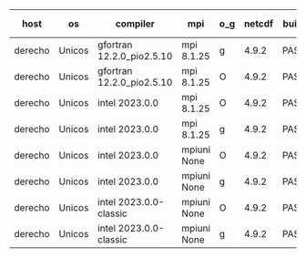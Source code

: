 

| host     | os       | compiler                              | mpi                      | o_g        | netcdf        | build       | u_pass          | u_fail          | s_pass            | s_fail            | e_pass             | e_fail             | nuopc_pass       | nuopc_fail       | artifacts link          |
|----------|----------|---------------------------------------|--------------------------|------------|---------------|-------------|-----------------|-----------------|-------------------|-------------------|--------------------|--------------------|------------------|------------------|-------------------------|
| derecho | Unicos | gfortran 12.2.0_pio2.5.10 | mpi 8.1.25  | g | 4.9.2  | PASS | None | None | None | None | None | None | None | None | <a href="https://github.com/esmf-org/esmf-test-artifacts/tree/6a4180b9ba621ea439f0640797e73b31a81fb74c/feature_devList/gfortran/12.2.0_pio2.5.10/g/mpi/8.1.25" target="_blank">6a4180b</a> | 
| derecho | Unicos | gfortran 12.2.0_pio2.5.10 | mpi 8.1.25  | O | 4.9.2  | PASS | None | None | None | None | None | None | None | None | <a href="https://github.com/esmf-org/esmf-test-artifacts/tree/80c40f63f206fab07eacf523009977b9aa54ae4b/feature_devList/gfortran/12.2.0_pio2.5.10/O/mpi/8.1.25" target="_blank">80c40f6</a> | 
| derecho | Unicos | intel 2023.0.0 | mpi 8.1.25  | O | 4.9.2  | PASS | None | None | None | None | None | None | None | None | <a href="https://github.com/esmf-org/esmf-test-artifacts/tree/97edc9e227ba3f3b094138dbd0cad82642652fb5/feature_devList/intel/2023.0.0/O/mpi/8.1.25" target="_blank">97edc9e</a> | 
| derecho | Unicos | intel 2023.0.0 | mpi 8.1.25  | g | 4.9.2  | PASS | None | None | None | None | None | None | None | None | <a href="https://github.com/esmf-org/esmf-test-artifacts/tree/13e99f970f0036054a571d2cd2077f13a99ed6fd/feature_devList/intel/2023.0.0/g/mpi/8.1.25" target="_blank">13e99f9</a> | 
| derecho | Unicos | intel 2023.0.0 | mpiuni None  | O | 4.9.2  | PASS | None | None | None | None | None | None | None | None | <a href="https://github.com/esmf-org/esmf-test-artifacts/tree/8e7cc8dd249960a2bb86ca29a6443c1c7bca89f9/feature_devList/intel/2023.0.0/O/mpiuni/None" target="_blank">8e7cc8d</a> | 
| derecho | Unicos | intel 2023.0.0 | mpiuni None  | g | 4.9.2  | PASS | None | None | None | None | None | None | None | None | <a href="https://github.com/esmf-org/esmf-test-artifacts/tree/149006fef15d4fee0941a4f72aa14994eecdc2ed/feature_devList/intel/2023.0.0/g/mpiuni/None" target="_blank">149006f</a> | 
| derecho | Unicos | intel 2023.0.0-classic | mpiuni None  | O | 4.9.2  | PASS | None | None | None | None | None | None | None | None | <a href="https://github.com/esmf-org/esmf-test-artifacts/tree/a2b976cb594cbcad85ca499e526d25c49735767a/feature_devList/intel/2023.0.0-classic/O/mpiuni/None" target="_blank">a2b976c</a> | 
| derecho | Unicos | intel 2023.0.0-classic | mpiuni None  | g | 4.9.2  | PASS | None | None | None | None | None | None | None | None | <a href="https://github.com/esmf-org/esmf-test-artifacts/tree/9844ad696e22fdba362d1540b1012abba45d8ac0/feature_devList/intel/2023.0.0-classic/g/mpiuni/None" target="_blank">9844ad6</a> | 
